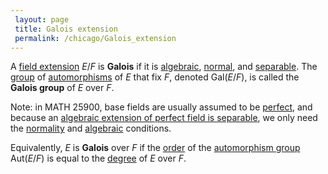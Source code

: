 ```yaml
---
 layout: page
 title: Galois extension
 permalink: /chicago/Galois_extension
---
```


A [field extension](https://defsmath.github.io/DefsMath/field_extension) $E/F$ is **Galois** if it is [algebraic](https://defsmath.github.io/DefsMath/algebraic_extension), [normal](https://defsmath.github.io/DefsMath/normal_extension), and [separable](https://defsmath.github.io/DefsMath/separable_field). The [group](https://defsmath.github.io/DefsMath/group) of [automorphisms](https://defsmath.github.io/DefsMath/automorphism_group) of $E$ that fix $F$, denoted $\text{Gal}(E/F)$, is called the **Galois group** of $E$ over $F$. 

Note: in MATH 25900, base fields are usually assumed to be [perfect](https://defsmath.github.io/DefsMath/perfect_field), and because an [algebraic extension of perfect field is separable](https://defsmath.github.io/DefsMath/algebraic_extension_of_perfect_field_is_separable), we only need the [normality](https://defsmath.github.io/DefsMath/#################normality) and [algebraic](https://defsmath.github.io/DefsMath/####################algebraic) conditions.

Equivalently, $E$ is **Galois** over $F$ if the [order](https://defsmath.github.io/DefsMath/order_of_a_group) of the [automorphism group](https://defsmath.github.io/DefsMath/set_of_automorphisms_fixing_a_subfield_is_a_subgroup) $\text{Aut}(E/F)$ is equal to the [degree](https://defsmath.github.io/DefsMath/degree_of_field_extension) of $E$ over $F$. 